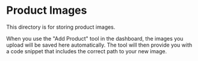 # Product Images

This directory is for storing product images.

When you use the "Add Product" tool in the dashboard, the images you upload will be saved here automatically. The tool will then provide you with a code snippet that includes the correct path to your new image.
